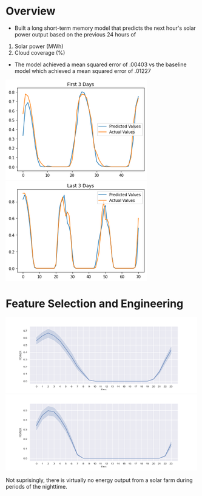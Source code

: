 # Overview

* Built a long short-term memory model that predicts the next hour's solar power output based on the previous 24 hours of 
1. Solar power (MWh)
3. Cloud coverage (%)

* The model achieved a mean squared error of .00403 vs the baseline model which achieved a mean squared error of .01227

![](https://github.com/kalewelsh/Solar-Energy-Forecasting/blob/main/first_3_days.png)
![](https://github.com/kalewelsh/Solar-Energy-Forecasting/blob/main/last_3_days.png)

# Feature Selection and Engineering


<img src="https://github.com/kalewelsh/Solar-Energy-Forecasting/blob/main/Nov.png" width="600" height="200"> <img src="https://github.com/kalewelsh/Solar-Energy-Forecasting/blob/main/June.png" width="600" height="200">


Not suprisingly, there is virtually no energy output from a solar farm during periods of the nighttime.
